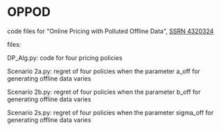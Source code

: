 # OPPOD

code files for "Online Pricing with Polluted Offline Data", [SSRN 4320324](https://papers.ssrn.com/sol3/papers.cfm?abstract_id=4320324)

files:

DP_Alg.py: code for four pricing policies

Scenario 2a.py: regret of four policies when the parameter a_off for generating offline data varies

Scenario 2b.py: regret of four policies when the parameter b_off for generating offline data varies

Scenario 2s.py: regret of four policies when the parameter sigma_off for generating offline data varies
